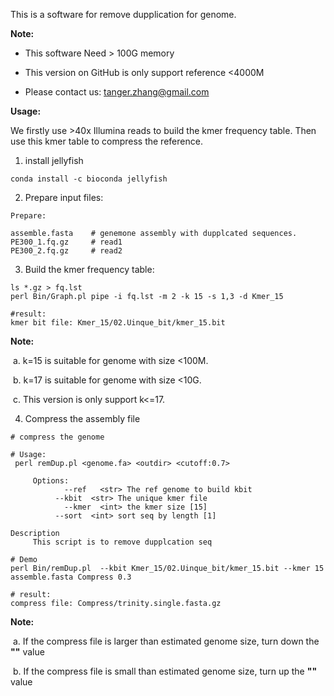 This is a software for remove dupplication for genome. 

**Note:**

* This software Need > 100G memory 

* This version on GitHub is only support reference <4000M

* Please contact us: tanger.zhang@gmail.com

  

**Usage:**

We firstly use >40x Illumina reads to build the kmer frequency table. Then use this kmer table to compress the reference.

1. install jellyfish

  ```
  conda install -c bioconda jellyfish
  ```

2. Prepare input files:

  ```
  Prepare:
  
  assemble.fasta 	# genemone assembly with dupplcated sequences.
  PE300_1.fq.gz		# read1
  PE300_2.fq.gz		# read2
  ```

3. Build the kmer frequency table:

  ```
  ls *.gz > fq.lst
  perl Bin/Graph.pl pipe -i fq.lst -m 2 -k 15 -s 1,3 -d Kmer_15
  
  #result:
  kmer bit file: Kmer_15/02.Uinque_bit/kmer_15.bit
  ```

  **Note:** 

  ​	a. k=15 is suitable for genome with size <100M.

  ​	b. k=17 is suitable for genome with size <10G.

  ​	c. This version is only support k<=17.

4. Compress the assembly file

  ````
  # compress the genome
  
  # Usage:
   perl remDup.pl <genome.fa> <outdir> <cutoff:0.7>
  
       Options:
              --ref   <str> The ref genome to build kbit
            --kbit  <str> The unique kmer file
              --kmer  <int> the kmer size [15]
            --sort  <int> sort seq by length [1]
  
Description
       This script is to remove dupplcation seq
  
  # Demo
  perl Bin/remDup.pl  --kbit Kmer_15/02.Uinque_bit/kmer_15.bit --kmer 15 assemble.fasta Compress 0.3
  
  # result:
  compress file: Compress/trinity.single.fasta.gz
  ````
  
  **Note:**
  
  ​	a. If the compress file is larger than estimated genome size, turn down the **"<cutoff>"** value
  
  ​	b. If the compress file is small than estimated genome size, turn up the **"<cutoff>"** value

